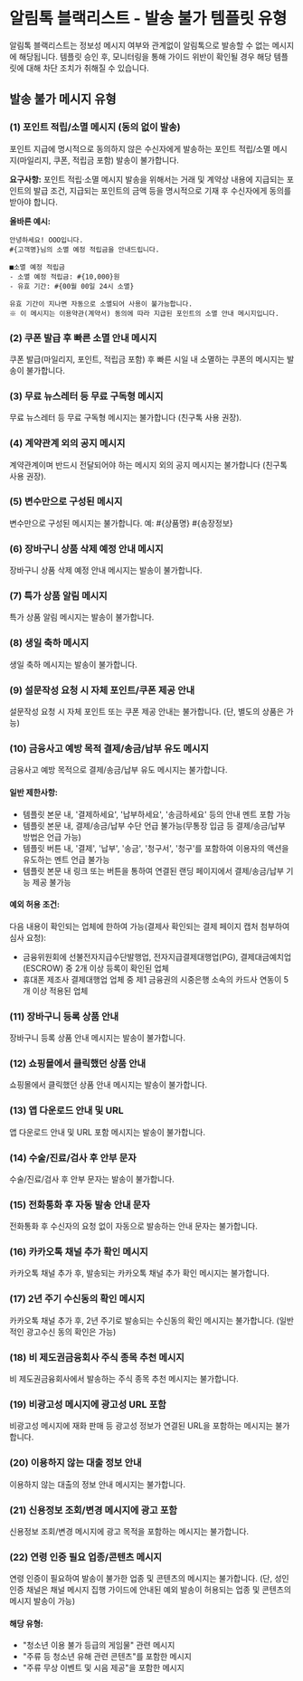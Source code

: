 # 알림톡 블랙리스트 - 발송 불가 템플릿 유형

알림톡 블랙리스트는 정보성 메시지 여부와 관계없이 알림톡으로 발송할 수 없는 메시지에 해당됩니다.
템플릿 승인 후, 모니터링을 통해 가이드 위반이 확인될 경우 해당 템플릿에 대해 차단 조치가 취해질 수 있습니다.

## 발송 불가 메시지 유형

### (1) 포인트 적립/소멸 메시지 (동의 없이 발송)
포인트 지급에 명시적으로 동의하지 않은 수신자에게 발송하는 포인트 적립/소멸 메시지(마일리지, 쿠폰, 적립금 포함) 발송이 불가합니다.

**요구사항:** 포인트 적립·소멸 메시지 발송을 위해서는 거래 및 계약상 내용에 지급되는 포인트의 발급 조건, 지급되는 포인트의 금액 등을 명시적으로 기재 후 수신자에게 동의를 받아야 합니다.

**올바른 예시:**
```
안녕하세요! OOO입니다.
#{고객명}님의 소멸 예정 적립금을 안내드립니다.

■소멸 예정 적립금
- 소멸 예정 적립금: #{10,000}원
- 유효 기간: #{00월 00일 24시 소멸}

유효 기간이 지나면 자동으로 소멸되어 사용이 불가능합니다.
※ 이 메시지는 이용약관(계약서) 동의에 따라 지급된 포인트의 소멸 안내 메시지입니다.
```

### (2) 쿠폰 발급 후 빠른 소멸 안내 메시지
쿠폰 발급(마일리지, 포인트, 적립금 포함) 후 빠른 시일 내 소멸하는 쿠폰의 메시지는 발송이 불가합니다.

### (3) 무료 뉴스레터 등 무료 구독형 메시지
무료 뉴스레터 등 무료 구독형 메시지는 불가합니다 (친구톡 사용 권장).

### (4) 계약관계 외의 공지 메시지
계약관계이며 반드시 전달되어야 하는 메시지 외의 공지 메시지는 불가합니다 (친구톡 사용 권장).

### (5) 변수만으로 구성된 메시지
변수만으로 구성된 메시지는 불가합니다.
예: #{상품명} #{송장정보}

### (6) 장바구니 상품 삭제 예정 안내 메시지
장바구니 상품 삭제 예정 안내 메시지는 발송이 불가합니다.

### (7) 특가 상품 알림 메시지
특가 상품 알림 메시지는 발송이 불가합니다.

### (8) 생일 축하 메시지
생일 축하 메시지는 발송이 불가합니다.

### (9) 설문작성 요청 시 자체 포인트/쿠폰 제공 안내
설문작성 요청 시 자체 포인트 또는 쿠폰 제공 안내는 불가합니다. (단, 별도의 상품은 가능)

### (10) 금융사고 예방 목적 결제/송금/납부 유도 메시지
금융사고 예방 목적으로 결제/송금/납부 유도 메시지는 불가합니다.

#### 일반 제한사항:
- 템플릿 본문 내, '결제하세요', '납부하세요', '송금하세요' 등의 안내 멘트 포함 가능
- 템플릿 본문 내, 결제/송금/납부 수단 언급 불가능(무통장 입금 등 결제/송금/납부 방법은 언급 가능)
- 템플릿 버튼 내, '결제', '납부', '송금', '청구서', '청구'를 포함하여 이용자의 액션을 유도하는 멘트 언급 불가능
- 템플릿 본문 내 링크 또는 버튼을 통하여 연결된 랜딩 페이지에서 결제/송금/납부 기능 제공 불가능

#### 예외 허용 조건:
다음 내용이 확인되는 업체에 한하여 가능(결제사 확인되는 결제 페이지 캡처 첨부하여 심사 요청):
- 금융위원회에 선불전자지급수단발행업, 전자지급결제대행업(PG), 결제대금예치업(ESCROW) 중 2개 이상 등록이 확인된 업체
- 휴대폰 제조사 결제대행업 업체 중 제1 금융권의 시중은행 소속의 카드사 연동이 5개 이상 적용된 업체

### (11) 장바구니 등록 상품 안내
장바구니 등록 상품 안내 메시지는 발송이 불가합니다.

### (12) 쇼핑몰에서 클릭했던 상품 안내
쇼핑몰에서 클릭했던 상품 안내 메시지는 발송이 불가합니다.

### (13) 앱 다운로드 안내 및 URL
앱 다운로드 안내 및 URL 포함 메시지는 발송이 불가합니다.

### (14) 수술/진료/검사 후 안부 문자
수술/진료/검사 후 안부 문자는 발송이 불가합니다.

### (15) 전화통화 후 자동 발송 안내 문자
전화통화 후 수신자의 요청 없이 자동으로 발송하는 안내 문자는 불가합니다.

### (16) 카카오톡 채널 추가 확인 메시지
카카오톡 채널 추가 후, 발송되는 카카오톡 채널 추가 확인 메시지는 불가합니다.

### (17) 2년 주기 수신동의 확인 메시지
카카오톡 채널 추가 후, 2년 주기로 발송되는 수신동의 확인 메시지는 불가합니다. (일반적인 광고수신 동의 확인은 가능)

### (18) 비 제도권금융회사 주식 종목 추천 메시지
비 제도권금융회사에서 발송하는 주식 종목 추천 메시지는 불가합니다.

### (19) 비광고성 메시지에 광고성 URL 포함
비광고성 메시지에 재화 판매 등 광고성 정보가 연결된 URL을 포함하는 메시지는 불가합니다.

### (20) 이용하지 않는 대출 정보 안내
이용하지 않는 대출의 정보 안내 메시지는 불가합니다.

### (21) 신용정보 조회/변경 메시지에 광고 포함
신용정보 조회/변경 메시지에 광고 목적을 포함하는 메시지는 불가합니다.

### (22) 연령 인증 필요 업종/콘텐츠 메시지
연령 인증이 필요하여 발송이 불가한 업종 및 콘텐츠의 메시지는 불가합니다.
(단, 성인 인증 채널은 채널 메시지 집행 가이드에 안내된 예외 발송이 허용되는 업종 및 콘텐츠의 메시지 발송이 가능)

#### 해당 유형:
- "청소년 이용 불가 등급의 게임물" 관련 메시지
- "주류 등 청소년 유해 관련 콘텐츠"를 포함한 메시지
- "주류 무상 이벤트 및 시음 제공"을 포함한 메시지